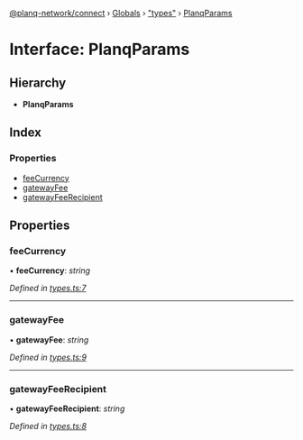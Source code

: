 [@planq-network/connect](../README.md) › [Globals](../globals.md) › ["types"](../modules/_types_.md) › [PlanqParams](_types_.planqparams.md)

# Interface: PlanqParams

## Hierarchy

* **PlanqParams**

## Index

### Properties

* [feeCurrency](_types_.planqparams.md#feecurrency)
* [gatewayFee](_types_.planqparams.md#gatewayfee)
* [gatewayFeeRecipient](_types_.planqparams.md#gatewayfeerecipient)

## Properties

###  feeCurrency

• **feeCurrency**: *string*

*Defined in [types.ts:7](https://github.com/planq-network/planq-sdk/blob/master/packages/sdk/connect/src/types.ts#L7)*

___

###  gatewayFee

• **gatewayFee**: *string*

*Defined in [types.ts:9](https://github.com/planq-network/planq-sdk/blob/master/packages/sdk/connect/src/types.ts#L9)*

___

###  gatewayFeeRecipient

• **gatewayFeeRecipient**: *string*

*Defined in [types.ts:8](https://github.com/planq-network/planq-sdk/blob/master/packages/sdk/connect/src/types.ts#L8)*
